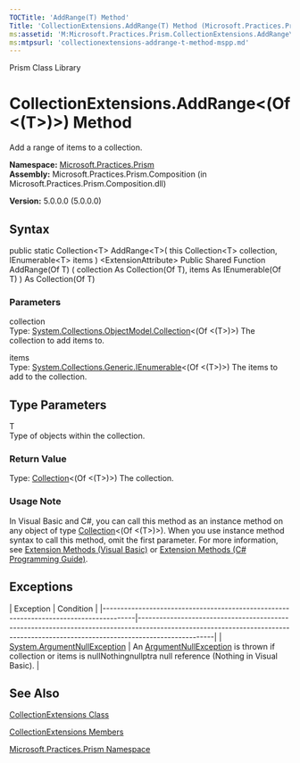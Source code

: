 ```yaml
---
TOCTitle: 'AddRange(T) Method'
Title: 'CollectionExtensions.AddRange(T) Method (Microsoft.Practices.Prism)'
ms:assetid: 'M:Microsoft.Practices.Prism.CollectionExtensions.AddRange\`\`1(System.Collections.ObjectModel.Collection{\`\`0},System.Collections.Generic.IEnumerable{\`\`0})'
ms:mtpsurl: 'collectionextensions-addrange-t-method-mspp.md'
---
```


Prism Class Library

CollectionExtensions.AddRange&lt;(Of &lt;(T&gt;)&gt;) Method
================================================================

Add a range of items to a collection.

**Namespace:** [Microsoft.Practices.Prism](https://msdn.microsoft.com/library/microsoft.practices.prism)
**Assembly:** Microsoft.Practices.Prism.Composition (in Microsoft.Practices.Prism.Composition.dll)

**Version:** 5.0.0.0 (5.0.0.0)

## Syntax


public static Collection&lt;T&gt; AddRange&lt;T&gt;( this Collection&lt;T&gt; collection, IEnumerable&lt;T&gt; items ) &lt;ExtensionAttribute&gt; Public Shared Function AddRange(Of T) ( collection As Collection(Of T), items As IEnumerable(Of T) ) As Collection(Of T)

### Parameters

collection  
Type: [System.Collections.ObjectModel.Collection](http://msdn.microsoft.com/en-us/library/ms132397)&lt;(Of &lt;(T&gt;)&gt;)
The collection to add items to.

items  
Type: [System.Collections.Generic.IEnumerable](http://msdn.microsoft.com/en-us/library/9eekhta0)&lt;(Of &lt;(T&gt;)&gt;)
The items to add to the collection.

Type Parameters
---------------

<span id="templatesToggle"></span>
T  
Type of objects within the collection.

### Return Value

Type: [Collection](http://msdn.microsoft.com/en-us/library/ms132397)&lt;(Of &lt;(T&gt;)&gt;)
The collection.
### Usage Note

In Visual Basic and C\#, you can call this method as an instance method on any object of type [Collection](http://msdn.microsoft.com/en-us/library/ms132397)&lt;(Of &lt;(T&gt;)&gt;). When you use instance method syntax to call this method, omit the first parameter. For more information, see [Extension Methods (Visual Basic)](http://msdn.microsoft.com/en-us/library/bb384936.aspx) or [Extension Methods (C\# Programming Guide)](http://msdn.microsoft.com/en-us/library/bb383977.aspx).

Exceptions
----------

<span id="exceptionsToggle"></span>
| Exception                                                                             | Condition                                                                                                                                                                       |
|---------------------------------------------------------------------------------------|---------------------------------------------------------------------------------------------------------------------------------------------------------------------------------|
| [System.ArgumentNullException](http://msdn.microsoft.com/en-us/library/27426hcy) | An [ArgumentNullException](http://msdn.microsoft.com/en-us/library/27426hcy) is thrown if collection or items is nullNothingnullptra null reference (Nothing in Visual Basic). |

See Also
--------


[CollectionExtensions Class](https://msdn.microsoft.com/library/microsoft.practices.prism.collectionextensions)

[CollectionExtensions Members](https://msdn.microsoft.com/allmembers.t:microsoft.practices.prism.collectionextensions)

[Microsoft.Practices.Prism Namespace](https://msdn.microsoft.com/library/microsoft.practices.prism)
